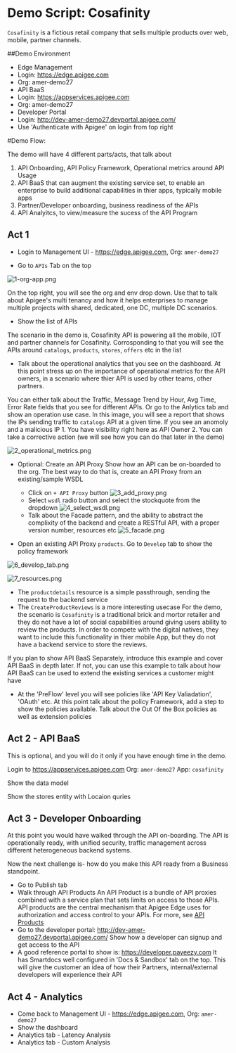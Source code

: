# Demo Script: Cosafinity

`Cosafinity` is a fictious retail company that sells multiple products over web, mobile, partner channels.


##Demo Environment
- Edge Management 
 - Login: https://edge.apigee.com
 - Org: amer-demo27
- API BaaS 
 - Login: https://appservices.apigee.com
 - Org: amer-demo27
- Developer Portal
 - Login: http://dev-amer-demo27.devportal.apigee.com/
 - Use 'Authenticate with Apigee' on login from top right

#Demo Flow: 

The demo will have 4 different parts/acts, that talk about

1. API Onboarding, API Policy Framework, Operational metrics around API Usage
2. API BaaS that can augment the existing service set, to enable an enterprise to build additional capabilities in thier apps, typically mobile apps
3. Partner/Developer onboarding, business readiness of the APIs
4. API Analyitcs, to view/measure the sucess of the API Program

## Act 1
- Login to Management UI - https://edge.apigee.com, Org: `amer-demo27`

- Go to `APIs` Tab on the top 

![1-org-app.png](./images/1-org-app.png)

On the top right, you will see the org and env drop down. Use that to talk about Apigee's multi tenancy and how it helps enterprises to manage multiple projects with shared, dedicated, one DC, multiple DC scenarios.


- Show the list of APIs

The scenario in the demo is, Cosafinity API is powering all the mobile, IOT and partner channels for Cosafinity. 
Corrosponding to that you will see the APIs around `catalogs`, `products`, `stores`, `offers` etc in the list

- Talk about the operational analytics that you see on the dashboard.
At this point stress up on the importance of operational metrics for the API owners, in a scenario where thier API is used by other teams, other partners. 

You can either talk about the Traffic, Message Trend by Hour, Avg Time, Error Rate fields that you see for different APIs. Or go to the Anlytics tab and show an operation use case. 
In this image, you will see a report that shows the IPs sending traffic to `catalogs` API at a given time. If you see an anomoly and a malicious IP 1. You have visibility right here as API Owner 2. You can take a corrective action (we will see how you can do that later in the demo)

![2_operational_metrics.png](./images/2_operational_metrics.png)

- Optional: Create an API Proxy
Show how an API can be on-boarded to the org. 
The best way to do that is, create an API Proxy from an existing/sample WSDL
	
	- Click on `+ API Proxy` button
	![3_add_proxy.png](./images/3_add_proxy.png)
	- Select `wsdl` radio button and select the stockquote from the dropdown
	![4_select_wsdl.png](./images/4_select_wsdl.png)
	- Talk about the Facade pattern, and the ability to abstract the complixity of the backend and create a RESTful API, with a proper version number, resources etc
	![5_facade.png](./images/5_facade.png)

- Open an existing API Proxy `products`. Go to `Develop` tab to show the policy framework

![6_develop_tab.png](./images/6_develop_tab.png)

![7_resources.png](./images/7_resources.png)

- The `productdetails` resource is a simple passthrough, sending the request to the backend service
- The `CreateProductReviews` is a more interesting usecase
For the demo, the scenario is `Cosafinity` is a traditional brick and mortor retailer and they do not have a lot of social capabilities around giving users ability to review the products. In order to compete with the digital natives, they want to include this functionality in thier mobile App, but they do not have a backend service to store the reviews. 

If you plan to show API BaaS Separately, introduce this example and cover API BaaS in depth later. If not, you can use this example to talk about how API BaaS can be used to extend the existing services a customer might have

- At the 'PreFlow' level you will see policies like 'API Key Valiadation', 'OAuth' etc. 
At this point talk about the policy Framework, add a step to show the policies available. Talk about the Out Of the Box policies as well as extension policies

## Act 2 - API BaaS

This is optional, and you will do it only if you have enough time in the demo. 

Login to https://appservices.apigee.com Org: `amer-demo27` App: `cosafinity`

Show the data model 

Show the stores entity with Locaion quries

## Act 3 - Developer Onboarding

At this point you would have walked through the API on-boarding. The API is operationally ready, with unified security, traffic management across different heterogeneous backend systems.

Now the next challenge is- how do you make this API ready from a Business standpoint.

- Go to Publish tab 
- Walk through API Products
An API Product is a bundle of API proxies combined with a service plan that sets limits on access to those APIs. API products are the central mechanism that Apigee Edge uses for authorization and access control to your APIs. For more, see [API Products](http://apigee.com/docs/developer-services/content/what-api-product)
- Go to the developer portal: http://dev-amer-demo27.devportal.apigee.com/
Show how a developer can signup and get access to the API
- A good reference portal to show is: https://developer.payeezy.com
It has Smartdocs well configured in 'Docs & Sandbox' tab on the top. This will give the customer an idea of how their Partners, internal/external developers will experience their API

## Act 4 - Analytics
- Come back to Management UI - https://edge.apigee.com, Org: `amer-demo27`
- Show the dashboard
- Analytics tab - Latency Analysis
- Analytics tab - Custom Analysis
